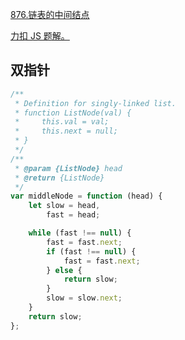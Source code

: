 [876.链表的中间结点](https://leetcode-cn.com/problems/middle-of-the-linked-list/submissions/)

[力扣 JS 题解。](https://github.com/GuYueJiaJie/blog/tree/master/%E6%95%B0%E6%8D%AE%E7%BB%93%E6%9E%84%E4%B8%8E%E7%AE%97%E6%B3%95)

## 双指针

```javascript
/**
 * Definition for singly-linked list.
 * function ListNode(val) {
 *     this.val = val;
 *     this.next = null;
 * }
 */
/**
 * @param {ListNode} head
 * @return {ListNode}
 */
var middleNode = function (head) {
    let slow = head,
        fast = head;

    while (fast !== null) {
        fast = fast.next;
        if (fast !== null) {
            fast = fast.next;
        } else {
            return slow;
        }
        slow = slow.next;
    }
    return slow;
};
```
